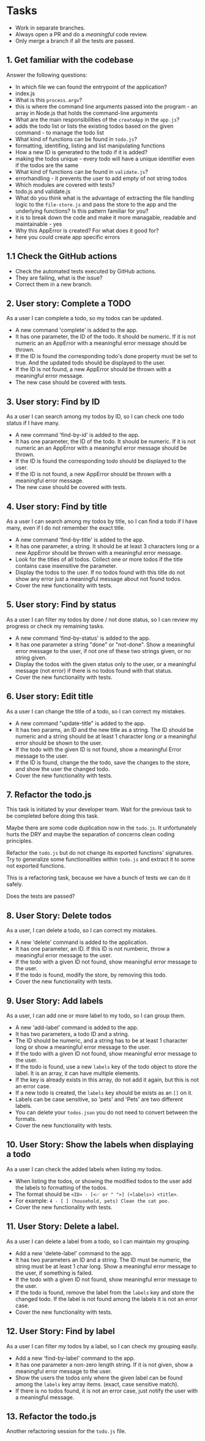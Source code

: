 # Tasks

- Work in separate branches.
- Always open a PR and do a *meaningful* code review.
- Only merge a branch if all the tests are passed.

## 1. Get familiar with the codebase

Answer the following questions:

- In which file we can found the entrypoint of the application?
-   index.js
- What is this `process.argv`?
-   this is where the command line arguments passed into the program - an array in Node.js that holds the command-line arguments
- What are the main responsibilities of the `createApp` in the `app.js`?
-   adds the todo list or lists the existing todos based on the given command - to manage the todo list
- What kind of functions can be found in `todo.js`?
-   formatting, identifing, listing and list manipulating functions
- How a new ID is generated to the todo if it is added?
-   making the todos unique - every todo will have a unique identifier even if the todos are the same
- What kind of functions can be found in `validate.js`?
-   errorhandling - it prevents the user to add empty of not string todos
- Which modules are covered with tests?
-   todo.js and validate.js
- What do you think what is the advantage of extracting the file handling logic to the `file-store.js` and pass the store to the app and the underlying functions? Is this pattern familiar for you?
-   it is to break down the code and make it more managable, readable and maintainable - yes
- Why this AppError is created? For what does it good for?
-   here you could create app specific errors

## 1.1 Check the GitHub actions

- Check the automated tests executed by GitHub actions.
- They are failing, what is the issue?
- Correct them in a new branch.


## 2. User story: Complete a TODO

As a user I can complete a todo, so my todos can be updated.

- A new command 'complete' is added to the app.
- It has one parameter, the ID of the todo. It should be numeric. If it is not numeric an an AppError with a meaningful error message should be thrown.
- If the ID is found the corresponding todo's done property must be set to true. And the updated todo should be displayed to the user.
- If the ID is not found, a new AppError should be thrown with a meaningful error message.
- The new case should be covered with tests.

## 3. User story: Find by ID

As a user I can search among my todos by ID, so I can check one todo status if I have many.

- A new command 'find-by-id' is added to the app.
- It has one parameter, the ID of the todo. It should be numeric. If it is not numeric an an AppError with a meaningful error message should be thrown.
- If the ID is found the corresponding todo should be displayed to the user.
- If the ID is not found, a new AppError should be thrown with a meaningful error message.
- The new case should be covered with tests.

## 4. User story: Find by title

As a user I can search among my todos by title, so I can find a todo if I have many, even if I do not remember the exact title.

- A new command 'find-by-title' is added to the app.
- It has one parameter, a string. It should be at least 3 characters long or a new AppError should be thrown with a meaningful error message.
- Look for the titles of all todos. Collect one or more todos if the title contains case insensitive the parameter.
- Display the todos to the user. If no todos found with this title do not show any error just a meaningful message about not found todos.
- Cover the new functionality with tests.

## 5. User story: Find by status

As a user I can filter my todos by done / not done status, 
so I can review my progress or check my remaining tasks.

- A new command 'find-by-status' is added to the app.
- It has one parameter a string "done" or "not-done". Show a meaningful error message to the user, if not one of these two strings given, or no string given.
- Display the todos with the given status only to the user, or a meaningful message (not error) if there is no todos found with that status.
- Cover the new functionality with tests.

## 6. User story: Edit title

As a user I can change the title of a todo, so I can correct my mistakes.

- A new command "update-title" is added to the app.
- It has two params, an ID and the new title as a string. The ID should be numeric and a string should be at least 1 character long or a meaningful error should be shown to the user.
- If the todo with the given ID is not found, show a meaningful Error message to the user.
- If the ID is found, change the the todo, save the changes to the store, and show the user the changed todo.
- Cover the new functionality with tests.

## 7. Refactor the todo.js

This task is initiated by your developer team. Wait for the previous task to be completed before doing this task. 

Maybe there are some code duplication now in the `todo.js`.
It unfortunately hurts the DRY and maybe the separation of concerns clean coding principles.

Refactor the `todo.js` but do not change its exported functions' signatures. Try to generalize some functionalities within `todo.js` and extract it to some 
not exported functions.

This is a refactoring task, because we have a bunch of tests we can do it safely.

Does the tests are passed?

## 8. User Story: Delete todos

As a user, I can delete a todo, so I can correct my mistakes.

- A new 'delete' command is added to the application.
- It has one parameter, an ID. If this ID is not numberic, throw a meaningful error message to the user.
- If the todo with a given ID not found, show  meaningful error message to the user.
- If the todo is found, modify the store, by removing this todo.
- Cover the new functionality with tests.

## 9. User Story: Add labels

As a user, I can add one or more label to my todo, so I can group them.

- A new 'add-label' command is added to the app.
- It has two parameters, a todo ID and a string. 
- The ID should be numeric, and a string has to be at least 1 character long or show a meaningful error message to the user.
- If the todo with a given ID not found, show  meaningful error message to the user.
- If the todo is found, use a new `labels` key of the todo object to store the label. It is an array, it can have multiple elements.
- If the key is already exists in this array, do not add it again, but this is not an error case.
- If a new todo is created, the `labels` key should be exists as an `[]` on it.
- Labels can be case sensitive, so 'pets' and 'Pets' are two different labels.
- You can delete your `todos.json` you do not need to convert between the formats. 
- Cover the new functionality with tests.


## 10. User Story: Show the labels when displaying a todo

As a user I can check the added labels when listing my todos.

- When listing the todos, or showing the modified todos
to the user add the labels to formatting of the todos.
- The format should be `<ID> - [<✅ or " ">] (<labels>) <title>`.
- For example: `4 - [ ] (household, pets) Clean the cat poo.`
- Cover the new functionality with tests.


## 11. User Story: Delete a label.

As a user I can delete a label from a todo, so I can maintain my grouping.

- Add a new 'delete-label' command to the app.
- It has two parameters an ID and a string. The ID must be numeric, the string must be at least 1 char long. Show a meaningful error message to the user, if something is failed.
- If the todo with a given ID not found, show  meaningful error message to the user.
- If the todo is found, remove the label from the `labels` key and store the changed todo. If the label is not found among the labels it is not an error case.
- Cover the new functionality with tests.

## 12. User Story: Find by label

As a user I can filter my todos by a label, so I can check my grouping easily.

- Add a new 'find-by-label' command to the app.
- It has one parameter a non-zero length string. If it is not given, show a meaningful error message to the user.
- Show the users the todos only where the given label can be found among the `labels` key array items. (exact, case sensitive match).
- If there is no todos found, it is not an error case, just notify the user with a meaningful message.

## 13. Refactor the todo.js

Another refactoring session for the `todo.js` file.
